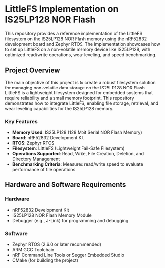 # LittleFS Implementation on IS25LP128 NOR Flash

This repository provides a reference implementation of the LittleFS filesystem on the IS25LP128 NOR Flash memory using the nRF52832 development board and Zephyr RTOS. The implementation showcases how to set up LittleFS on a non-volatile memory device like IS25LP128, with optimized read/write operations, wear leveling, and speed benchmarking.

## Project Overview

The main objective of this project is to create a robust filesystem solution for managing non-volatile data storage on the IS25LP128 NOR Flash. LittleFS is a lightweight filesystem designed for embedded systems that require reliability and a small memory footprint. This repository demonstrates how to integrate LittleFS, enabling file storage, retrieval, and wear leveling capabilities for the IS25LP128 memory.

### Key Features
- **Memory Used**: IS25LP128 (128 Mbit Serial NOR Flash Memory)
- **Board**: nRF52832 Development Kit
- **RTOS**: Zephyr RTOS
- **Filesystem**: LittleFS (Lightweight Fail-Safe Filesystem)
- **Operations Supported**: Read, Write, File Creation, Deletion, and Directory Management
- **Benchmarking Criteria**: Measures read/write speed to evaluate performance of file operations

## Hardware and Software Requirements

### Hardware
- nRF52832 Development Kit
- IS25LP128 NOR Flash Memory Module
- Debugger (e.g., J-Link) for programming and debugging

### Software
- Zephyr RTOS (2.6.0 or later recommended)
- ARM GCC Toolchain
- nRF Command Line Tools or Segger Embedded Studio
- CMake (for building the project)
